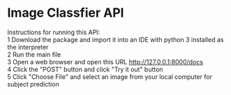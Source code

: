 # Image Classfier API
Instructions for running this API:<br />
1 Download the package and import it into an IDE with python 3 installed as the interpreter<br />
2 Run the main file<br />
3 Open a web browser and open this URL http://127.0.0.1:8000/docs <br />
4 Click the "POST" button and click "Try it out" button <br />
5 Click "Choose File" and select an image from your local computer for subject prediction
